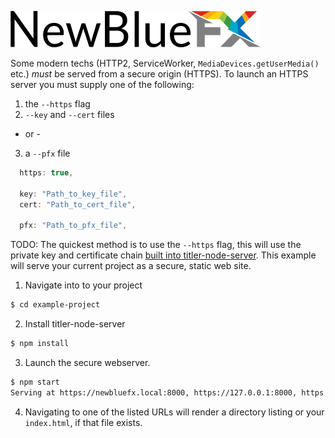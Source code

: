 [![NewBlueFX](img/NewBlueFX_logo.png)](Home.md)

Some modern techs (HTTP2, ServiceWorker, `MediaDevices.getUserMedia()` etc.) *must* be served from a secure origin (HTTPS). To launch an HTTPS server you must supply one of the following: 

1. the `--https` flag
2. `--key` and `--cert` files
  - or -
3. a `--pfx` file
```js
  https: true,

  key: "Path_to_key_file",
  cert: "Path_to_cert_file",

  pfx: "Path_to_pfx_file",
```

TODO:
The quickest method is to use the `--https` flag, this will use the private key and certificate chain [built into titler-node-server](ssl-certs.md). This example will serve your current project as a secure, static web site.

1. Navigate into to your project

  ```sh
  $ cd example-project
  ```

2. Install titler-node-server 

  ```sh
  $ npm install
  ```

3. Launch the secure webserver.

  ```sh
  $ npm start
  Serving at https://newbluefx.local:8000, https://127.0.0.1:8000, https://192.168.0.100:8000
  ```

4. Navigating to one of the listed URLs will render a directory listing or your `index.html`, if that file exists.
